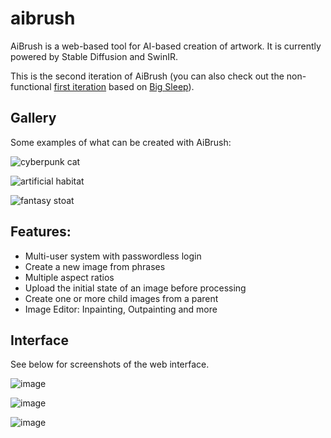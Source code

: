 # aibrush
AiBrush is a web-based tool for AI-based
creation of artwork. It is currently powered by Stable Diffusion and SwinIR.

This is the second iteration of AiBrush (you can also check out the non-functional [first iteration](https://github.com/wolfgangmeyers/aibrush) based on [Big Sleep](https://github.com/lucidrains/big-sleep)).

## Gallery

Some examples of what can be created with AiBrush:

![cyberpunk cat](https://user-images.githubusercontent.com/1783800/209032611-bf2d23f4-a2cf-4b24-8c20-50025df77cef.png)

![artificial habitat](https://user-images.githubusercontent.com/1783800/209032677-8068ce46-5ea2-43da-a052-cb63b688920d.png)

![fantasy stoat](https://user-images.githubusercontent.com/1783800/209032751-41748b98-5e72-42ad-961a-f3377a74e0c5.png)

## Features:

* Multi-user system with passwordless login
* Create a new image from phrases
* Multiple aspect ratios
* Upload the initial state of an image before processing
* Create one or more child images from a parent
* Image Editor: Inpainting, Outpainting and more

## Interface

See below for screenshots of the web interface.

![image](https://user-images.githubusercontent.com/1783800/209033130-fda55aa5-acb4-4271-b86c-5fef3e64e64b.png)

![image](https://user-images.githubusercontent.com/1783800/209033172-fd25dfa0-ab92-46c7-9b03-ff59d710a3f5.png)

![image](https://user-images.githubusercontent.com/1783800/209033231-33ea0213-4783-45cf-b961-961c0c95b20a.png)
